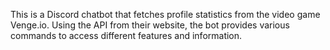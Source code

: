 This is a Discord chatbot that fetches profile statistics from the video game Venge.io. Using the API from their website, the bot provides various commands to access different features and information.
